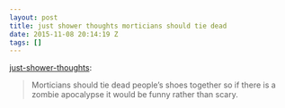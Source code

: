 ```yaml
---
layout: post
title: just shower thoughts morticians should tie dead
date: 2015-11-08 20:14:19 Z
tags: []
---
```

[just-shower-thoughts](http://just-shower-thoughts.tumblr.com/post/132805540804/morticians-should-tie-dead-peoples-shoes-together):

> Morticians should tie dead people’s shoes together so if there is a zombie apocalypse it would be funny rather than scary.

